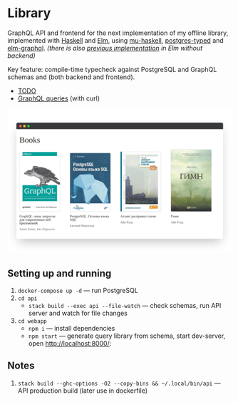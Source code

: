 # Library

GraphQL API and frontend for the next implementation of my offline library, implemented with [Haskell] and [Elm], using [mu-haskell], [postgres-typed] and [elm-graphql]. _(there is also [previous implementation] in Elm without backend)_

Key feature: compile-time typecheck against PostgreSQL and GraphQL schemas and (both backend and frontend).

- [TODO]
- [GraphQL queries] (with curl)

![app-preview]

## Setting up and running

1. `docker-compose up -d` — run PostgreSQL
1. `cd api`
   - `stack build --exec api --file-watch` — check schemas, run API server and watch for file changes
1. `cd webapp`
   - `npm i` — install dependencies
   - `npm start` — generate query library from schema, start dev-server, open [http://localhost:8000/](http://localhost:8000/):

## Notes

1. `stack build --ghc-options -O2 --copy-bins && ~/.local/bin/api` — API production build (later use in dockerfile)

[todo]: TODO.md
[graphql queries]: docs/queries.md
[previous implementation]: https://vladimirlogachev.github.io/#/en/library
[app-preview]: docs/app-preview.png
[haskell]: https://www.haskell.org
[elm]: https://elm-lang.org
[mu-haskell]: https://github.com/higherkindness/mu-haskell
[postgres-typed]: https://github.com/dylex/postgresql-typed
[elm-graphql]: https://github.com/dillonkearns/elm-graphql
